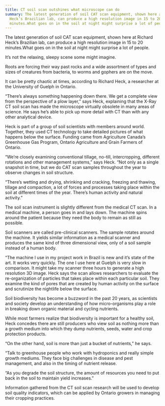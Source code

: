 ```yaml
---
title: CT soil scan outshines what microscope can do
summary: The latest generation of soil CAT scan equipment, shown here at Richard
  Heck’s Brazilian lab, can produce a high resolution image in 15 to 20
  minutes.What goes on in the soil at night might surprise a lot of people.
---
```


The latest generation of soil CAT scan equipment, shown here at Richard Heck’s Brazilian lab, can produce a high resolution image in 15 to 20 minutes.What goes on in the soil at night might surprise a lot of people.

It’s not the relaxing, sleepy scene some might imagine.

Roots are forcing their way past rocks and a wide assortment of types and sizes of creatures from bacteria, to worms and gophers are on the move.

It can be pretty chaotic at times, according to Richard Heck, a researcher at the University of Guelph in Ontario.

“There’s always something happening down there. We get a complete view from the perspective of a plow layer,” says Heck, explaining that the X-Ray CT soil scan has made the microscope virtually obsolete in many areas of science. He says he’s able to pick up more detail with CT than with any other analytical device.

Heck is part of a group of soil scientists with members around world. Together, they used CT technology to take detailed pictures of what happens below the surface. Funding came from Agriculture Canada’s Greenhouse Gas Program, Ontario Agriculture and Grain Farmers of Ontario.

“We’re closely examining conventional tillage, no-till, intercropping, different rotations and other management systems,” says Heck. “Not only as a single snapshot in time, but we do CAT scan samples throughout the year to observe changes in soil structure.

“There’s wetting and drying, shrinking and cracking, freezing and thawing, tillage and compaction, a lot of forces and processes taking place within the soil at different times of the year. There’s human activity and natural activity.”

The soil scan instrument is slightly different from the medical CT scan. In a medical machine, a person goes in and lays down. The machine spins around the patient because they need the body to remain as still as possible.

Soil scanners are called pre-clinical scanners. The sample rotates around the machine. It yields similar information as a medical scanner and produces the same kind of three dimensional view, only of a soil sample instead of a human body.

“The machine I use in my project work in Brazil is new and it’s state of the art. It works very quickly. The one I use here at Guelph is very slow in comparison. It might take my scanner three hours to generate a high resolution 3D image. Heck says the scan allows researchers to evaluate the re-organization of particles that takes place within each particular soil. They examine the kind of pores that are created by human activity on the surface and scrutinize the nightlife below the surface.

Soil biodiversity has become a buzzword in the past 20 years, as scientists and society develop an understanding of how micro-organisms play a role in breaking down organic material and cycling nutrients.

While most farmers realize that biodiversity is important for a healthy soil, Heck concedes there are still producers who view soil as nothing more than a growth medium into which they dump nutrients, seeds, water and crop protection products.

“On the other hand, soil is more than just a bucket of nutrients,” he says.

“Talk to greenhouse people who work with hydroponics and really simple growth mediums. They face big challenges in disease and pest management, and also in the timing of nutrient release.

“As you degrade the soil structure, the amount of resources you need to put back in the soil to maintain yield increases.”

Information gathered from the CT soil scan research will be used to develop soil quality indicators, which can be applied by Ontario growers in managing their cropping practices.
